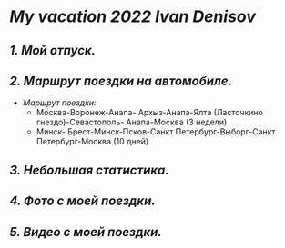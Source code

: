 # *My vacation 2022 Ivan Denisov*

## _1. Мой отпуск._

## _2. Маршрут поездки на автомобиле._

* _Маршрут поездки:_
    - Москва-Воронеж-Анапа- Архыз-Анапа-Ялта (Ласточкино гнездо)-Севастополь- Анапа-Москва (3 недели)
     - Минск- Брест-Минск-Псков-Санкт Петербург-Выборг-Санкт Петербург-Москва (10 дней)

## _3. Небольшая статистика._

## _4. Фото с моей поездки._

## _5. Видео с моей поездки._